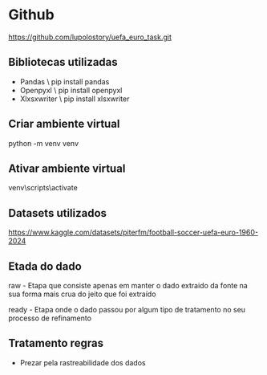 # Github
https://github.com/lupolostory/uefa_euro_task.git

## Bibliotecas utilizadas
- Pandas \ pip install pandas
- Openpyxl \ pip install openpyxl
- Xlxsxwriter \ pip install xlsxwriter

## Criar ambiente virtual
python -m venv venv

## Ativar ambiente virtual
venv\scripts\activate

## Datasets utilizados
https://www.kaggle.com/datasets/piterfm/football-soccer-uefa-euro-1960-2024

## Etada do dado
raw - Etapa que consiste apenas em manter o dado extraido da fonte na sua forma mais crua do jeito que foi extraído

ready - Etapa onde o dado passou por algum tipo de tratamento no seu processo de refinamento

## Tratamento regras
- Prezar pela rastreabilidade dos dados 